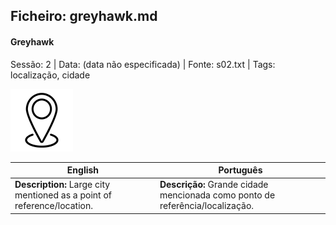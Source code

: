 ## Ficheiro: greyhawk.md

#### Greyhawk

Sessão: 2 | Data: (data não especificada) | Fonte: s02.txt | Tags: localização, cidade

![Greyhawk](../../../assets/location/location_blank.png)

| English | Português |
|---------|-----------|
| **Description:** Large city mentioned as a point of reference/location. | **Descrição:** Grande cidade mencionada como ponto de referência/localização. |



















